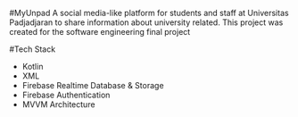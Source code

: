 #MyUnpad
A social media-like platform for students and staff at Universitas Padjadjaran to share information about university related. This project was created for the software engineering final project

#Tech Stack
* Kotlin
* XML
* Firebase Realtime Database & Storage
* Firebase Authentication
* MVVM Architecture
